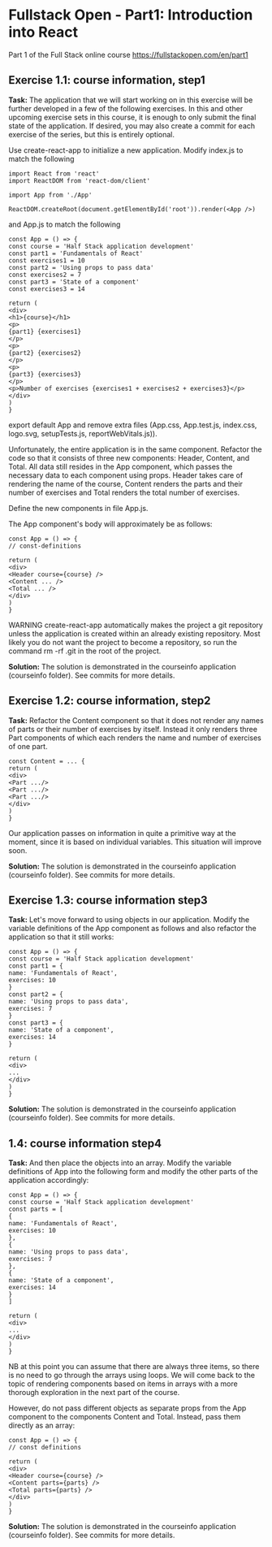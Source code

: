 # Fullstack Open - Part1: Introduction into React
Part 1 of the Full Stack online course https://fullstackopen.com/en/part1

## Exercise 1.1: course information, step1
**Task:**
The application that we will start working on in this exercise will be further developed in a few of the following exercises. In this and other upcoming exercise sets in this course, it is enough to only submit the final state of the application. If desired, you may also create a commit for each exercise of the series, but this is entirely optional.

Use create-react-app to initialize a new application. Modify index.js to match the following
```
import React from 'react'
import ReactDOM from 'react-dom/client'

import App from './App'

ReactDOM.createRoot(document.getElementById('root')).render(<App />)
```
and App.js to match the following
```
const App = () => {
const course = 'Half Stack application development'
const part1 = 'Fundamentals of React'
const exercises1 = 10
const part2 = 'Using props to pass data'
const exercises2 = 7
const part3 = 'State of a component'
const exercises3 = 14

return (
<div>
<h1>{course}</h1>
<p>
{part1} {exercises1}
</p>
<p>
{part2} {exercises2}
</p>
<p>
{part3} {exercises3}
</p>
<p>Number of exercises {exercises1 + exercises2 + exercises3}</p>
</div>
)
}
```
export default App
and remove extra files (App.css, App.test.js, index.css, logo.svg, setupTests.js, reportWebVitals.js)).

Unfortunately, the entire application is in the same component. Refactor the code so that it consists of three new components: Header, Content, and Total. All data still resides in the App component, which passes the necessary data to each component using props. Header takes care of rendering the name of the course, Content renders the parts and their number of exercises and Total renders the total number of exercises.

Define the new components in file App.js.

The App component's body will approximately be as follows:
```
const App = () => {
// const-definitions

return (
<div>
<Header course={course} />
<Content ... />
<Total ... />
</div>
)
}
```
WARNING create-react-app automatically makes the project a git repository unless the application is created within an already existing repository. Most likely you do not want the project to become a repository, so run the command rm -rf .git in the root of the project.

**Solution:** 
The solution is demonstrated in the courseinfo application (courseinfo folder). See commits for more details.

## Exercise 1.2: course information, step2
**Task:**
Refactor the Content component so that it does not render any names of parts or their number of exercises by itself. Instead it only renders three Part components of which each renders the name and number of exercises of one part.
```
const Content = ... {
return (
<div>
<Part .../>
<Part .../>
<Part .../>
</div>
)
}
```
Our application passes on information in quite a primitive way at the moment, since it is based on individual variables. This situation will improve soon.

**Solution:**
The solution is demonstrated in the courseinfo application (courseinfo folder). See commits for more details.

## Exercise 1.3: course information step3
**Task:**
Let's move forward to using objects in our application. Modify the variable definitions of the App component as follows and also refactor the application so that it still works:
```
const App = () => {
const course = 'Half Stack application development'
const part1 = {
name: 'Fundamentals of React',
exercises: 10
}
const part2 = {
name: 'Using props to pass data',
exercises: 7
}
const part3 = {
name: 'State of a component',
exercises: 14
}

return (
<div>
...
</div>
)
}
```
**Solution:**
The solution is demonstrated in the courseinfo application (courseinfo folder). See commits for more details.

## 1.4: course information step4
**Task:**
And then place the objects into an array. Modify the variable definitions of App into the following form and modify the other parts of the application accordingly:
```
const App = () => {
const course = 'Half Stack application development'
const parts = [
{
name: 'Fundamentals of React',
exercises: 10
},
{
name: 'Using props to pass data',
exercises: 7
},
{
name: 'State of a component',
exercises: 14
}
]

return (
<div>
...
</div>
)
}
```
NB at this point you can assume that there are always three items, so there is no need to go through the arrays using loops. We will come back to the topic of rendering components based on items in arrays with a more thorough exploration in the next part of the course.

However, do not pass different objects as separate props from the App component to the components Content and Total. Instead, pass them directly as an array:
```
const App = () => {
// const definitions

return (
<div>
<Header course={course} />
<Content parts={parts} />
<Total parts={parts} />
</div>
)
}
```
**Solution:**
The solution is demonstrated in the courseinfo application (courseinfo folder). See commits for more details.
